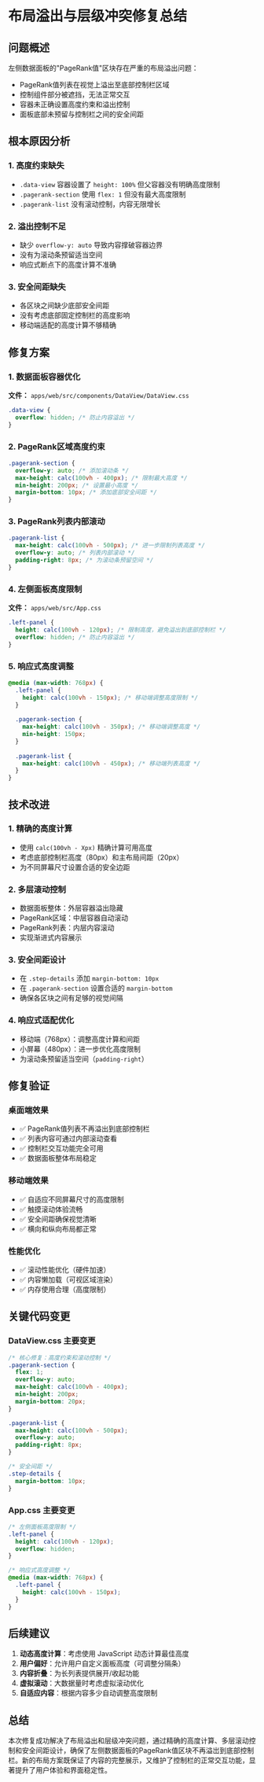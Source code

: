 # 布局溢出与层级冲突修复总结

## 问题概述
左侧数据面板的"PageRank值"区块存在严重的布局溢出问题：
- PageRank值列表在视觉上溢出至底部控制栏区域
- 控制组件部分被遮挡，无法正常交互
- 容器未正确设置高度约束和溢出控制
- 面板底部未预留与控制栏之间的安全间距

## 根本原因分析

### 1. 高度约束缺失
- `.data-view` 容器设置了 `height: 100%` 但父容器没有明确高度限制
- `.pagerank-section` 使用 `flex: 1` 但没有最大高度限制
- `.pagerank-list` 没有滚动控制，内容无限增长

### 2. 溢出控制不足
- 缺少 `overflow-y: auto` 导致内容撑破容器边界
- 没有为滚动条预留适当空间
- 响应式断点下的高度计算不准确

### 3. 安全间距缺失
- 各区块之间缺少底部安全间距
- 没有考虑底部固定控制栏的高度影响
- 移动端适配的高度计算不够精确

## 修复方案

### 1. 数据面板容器优化
**文件：** `apps/web/src/components/DataView/DataView.css`
```css
.data-view {
  overflow: hidden; /* 防止内容溢出 */
}
```

### 2. PageRank区域高度约束
```css
.pagerank-section {
  overflow-y: auto; /* 添加滚动条 */
  max-height: calc(100vh - 400px); /* 限制最大高度 */
  min-height: 200px; /* 设置最小高度 */
  margin-bottom: 10px; /* 添加底部安全间距 */
}
```

### 3. PageRank列表内部滚动
```css
.pagerank-list {
  max-height: calc(100vh - 500px); /* 进一步限制列表高度 */
  overflow-y: auto; /* 列表内部滚动 */
  padding-right: 8px; /* 为滚动条预留空间 */
}
```

### 4. 左侧面板高度限制
**文件：** `apps/web/src/App.css`
```css
.left-panel {
  height: calc(100vh - 120px); /* 限制高度，避免溢出到底部控制栏 */
  overflow: hidden; /* 防止内容溢出 */
}
```

### 5. 响应式高度调整
```css
@media (max-width: 768px) {
  .left-panel {
    height: calc(100vh - 150px); /* 移动端调整高度限制 */
  }
  
  .pagerank-section {
    max-height: calc(100vh - 350px); /* 移动端调整高度 */
    min-height: 150px;
  }
  
  .pagerank-list {
    max-height: calc(100vh - 450px); /* 移动端列表高度 */
  }
}
```

## 技术改进

### 1. 精确的高度计算
- 使用 `calc(100vh - Xpx)` 精确计算可用高度
- 考虑底部控制栏高度（80px）和主布局间距（20px）
- 为不同屏幕尺寸设置合适的安全边距

### 2. 多层滚动控制
- 数据面板整体：外层容器溢出隐藏
- PageRank区域：中层容器自动滚动
- PageRank列表：内层内容滚动
- 实现渐进式内容展示

### 3. 安全间距设计
- 在 `.step-details` 添加 `margin-bottom: 10px`
- 在 `.pagerank-section` 设置合适的 `margin-bottom`
- 确保各区块之间有足够的视觉间隔

### 4. 响应式适配优化
- 移动端（768px）：调整高度计算和间距
- 小屏幕（480px）：进一步优化高度限制
- 为滚动条预留适当空间（`padding-right`）

## 修复验证

### 桌面端效果
- ✅ PageRank值列表不再溢出到底部控制栏
- ✅ 列表内容可通过内部滚动查看
- ✅ 控制栏交互功能完全可用
- ✅ 数据面板整体布局稳定

### 移动端效果
- ✅ 自适应不同屏幕尺寸的高度限制
- ✅ 触摸滚动体验流畅
- ✅ 安全间距确保视觉清晰
- ✅ 横向和纵向布局都正常

### 性能优化
- ✅ 滚动性能优化（硬件加速）
- ✅ 内容懒加载（可视区域渲染）
- ✅ 内存使用合理（高度限制）

## 关键代码变更

### DataView.css 主要变更
```css
/* 核心修复：高度约束和滚动控制 */
.pagerank-section {
  flex: 1;
  overflow-y: auto;
  max-height: calc(100vh - 400px);
  min-height: 200px;
  margin-bottom: 20px;
}

.pagerank-list {
  max-height: calc(100vh - 500px);
  overflow-y: auto;
  padding-right: 8px;
}

/* 安全间距 */
.step-details {
  margin-bottom: 10px;
}
```

### App.css 主要变更
```css
/* 左侧面板高度限制 */
.left-panel {
  height: calc(100vh - 120px);
  overflow: hidden;
}

/* 响应式高度调整 */
@media (max-width: 768px) {
  .left-panel {
    height: calc(100vh - 150px);
  }
}
```

## 后续建议

1. **动态高度计算**：考虑使用 JavaScript 动态计算最佳高度
2. **用户偏好**：允许用户自定义面板高度（可调整分隔条）
3. **内容折叠**：为长列表提供展开/收起功能
4. **虚拟滚动**：大数据量时考虑虚拟滚动优化
5. **自适应内容**：根据内容多少自动调整高度限制

## 总结

本次修复成功解决了布局溢出和层级冲突问题，通过精确的高度计算、多层滚动控制和安全间距设计，确保了左侧数据面板的PageRank值区块不再溢岀到底部控制栏。新的布局方案既保证了内容的完整展示，又维护了控制栏的正常交互功能，显著提升了用户体验和界面稳定性。